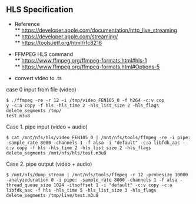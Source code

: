 ## HLS Specification  

* Reference  
** https://developer.apple.com/documentation/http_live_streaming  
** https://developer.apple.com/streaming/  
** https://tools.ietf.org/html/rfc8216  

* FFMPEG HLS command  
** https://www.ffmpeg.org/ffmpeg-formats.html#hls-1  
** https://www.ffmpeg.org/ffmpeg-formats.html#Options-5  


* convert video to .ts  

case 0 input from file (video)  
```
$ ./ffmpeg -re -r 12 -i /tmp/video_FEN105_0 -f h264 -c:v cop
y -c:a copy -f hls -hls_time 2 -hls_list_size 2 -hls_flags delete_segments /tmp/
test.m3u8
```
 
Case 1. pipe input (video + audio)  
```
$ cat /mnt/nfs/hls/video_FEN105_0 | /mnt/nfs/tools/ffmpeg -re -i pipe: -sample_rate 8000 -channels 1 -f alsa -i "default" -c:a libfdk_aac -c:v copy -f hls -hls_time 2 -hls_list_size 2 -hls_flags delete_segments /mnt/nfs/hls/test.m3u8
```

Case 2. pipe output (video + audio)  
```
$ /mnt/nfs/dump_stream | /mnt/nfs/tools/ffmpeg -r 12 -probesize 10000 -analyzeduration 0 -i pipe: -sample_rate 8000 -channels 1 -f alsa -thread_queue_size 1024 -itsoffset 1 -i "default" -c:v copy -c:a libfdk_aac -f hls -hls_time 5 -hls_list_size 3 -hls_flags delete_segments /tmp/live/test.m3u8
```



